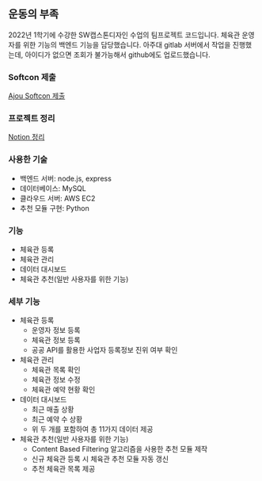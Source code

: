 ## 운동의 부족
2022년 1학기에 수강한 SW캡스톤디자인 수업의 팀프로젝트 코드입니다.
체육관 운영자를 위한 기능의 백엔드 기능을 담당했습니다. 
아주대 gitlab 서버에서 작업을 진행했는데, 아이디가 없으면 조회가 불가능해서 github에도 업로드했습니다.

### Softcon 제출
[Ajou Softcon 제출](https://softcon.ajou.ac.kr/works/works.asp?uid=568)

### 프로젝트 정리
[Notion 정리](https://thundering-guavaberry-822.notion.site/caed9afa17c84ac39bf5425715af7644)

### 사용한 기술
- 백엔드 서버: node.js, express 
- 데이터베이스: MySQL
- 클라우드 서버: AWS EC2
- 추천 모듈 구현: Python

### 기능
- 체육관 등록
- 체육관 관리
- 데이터 대시보드
- 체육관 추천(일반 사용자를 위한 기능)

### 세부 기능
- 체육관 등록
    - 운영자 정보 등록
    - 체육관 정보 등록
    - 공공 API를 활용한 사업자 등록정보 진위 여부 확인
- 체육관 관리
    - 체육관 목록 확인
    - 체육관 정보 수정
    - 체육관 예약 현황 확인
- 데이터 대시보드
    - 최근 매출 상황
    - 최근 예약 수 상황
    - 위 두 개를 포함하여 총 11가지 데이터 제공
- 체육관 추천(일반 사용자를 위한 기능)
    - Content Based Filtering 알고리즘을 사용한 추천 모듈 제작
    - 신규 체육관 등록 시 체육관 추천 모듈 자동 갱신
    - 추천 체육관 목록 제공 